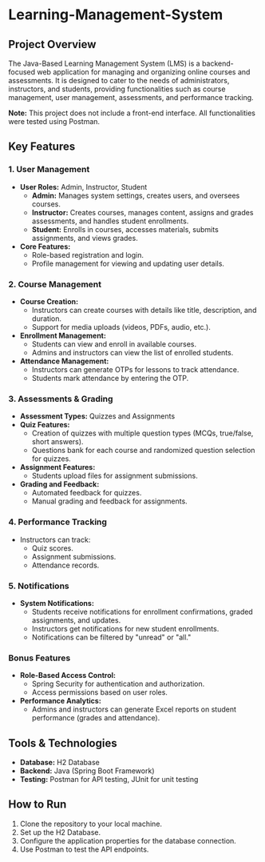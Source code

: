 # Learning-Management-System

## Project Overview
The Java-Based Learning Management System (LMS) is a backend-focused web application for managing and organizing online courses and assessments. It is designed to cater to the needs of administrators, instructors, and students, providing functionalities such as course management, user management, assessments, and performance tracking.

**Note:** This project does not include a front-end interface. All functionalities were tested using Postman.

## Key Features

### 1. User Management
- **User Roles:** Admin, Instructor, Student
  - **Admin:** Manages system settings, creates users, and oversees courses.
  - **Instructor:** Creates courses, manages content, assigns and grades assessments, and handles student enrollments.
  - **Student:** Enrolls in courses, accesses materials, submits assignments, and views grades.
- **Core Features:**
  - Role-based registration and login.
  - Profile management for viewing and updating user details.

### 2. Course Management
- **Course Creation:**
  - Instructors can create courses with details like title, description, and duration.
  - Support for media uploads (videos, PDFs, audio, etc.).
- **Enrollment Management:**
  - Students can view and enroll in available courses.
  - Admins and instructors can view the list of enrolled students.
- **Attendance Management:**
  - Instructors can generate OTPs for lessons to track attendance.
  - Students mark attendance by entering the OTP.

### 3. Assessments & Grading
- **Assessment Types:** Quizzes and Assignments
- **Quiz Features:**
  - Creation of quizzes with multiple question types (MCQs, true/false, short answers).
  - Questions bank for each course and randomized question selection for quizzes.
- **Assignment Features:**
  - Students upload files for assignment submissions.
- **Grading and Feedback:**
  - Automated feedback for quizzes.
  - Manual grading and feedback for assignments.

### 4. Performance Tracking
- Instructors can track:
  - Quiz scores.
  - Assignment submissions.
  - Attendance records.

### 5. Notifications
- **System Notifications:**
  - Students receive notifications for enrollment confirmations, graded assignments, and updates.
  - Instructors get notifications for new student enrollments.
  - Notifications can be filtered by "unread" or "all."

### Bonus Features
- **Role-Based Access Control:**
  - Spring Security for authentication and authorization.
  - Access permissions based on user roles.
- **Performance Analytics:**
  - Admins and instructors can generate Excel reports on student performance (grades and attendance).

## Tools & Technologies
- **Database:** H2 Database
- **Backend:** Java (Spring Boot Framework)
- **Testing:** Postman for API testing, JUnit for unit testing

## How to Run
1. Clone the repository to your local machine.
2. Set up the H2 Database.
3. Configure the application properties for the database connection.
4. Use Postman to test the API endpoints.

